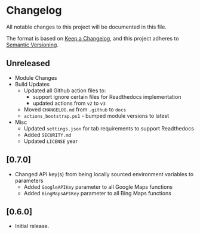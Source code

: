 # Changelog

All notable changes to this project will be documented in this file.

The format is based on [Keep a Changelog](https://keepachangelog.com/en/1.0.0/),
and this project adheres to [Semantic Versioning](https://semver.org/spec/v2.0.0.html).

## Unreleased

- Module Changes
- Build Updates
    - Updated all Github action files to:
        - support ignore certain files for Readthedocs implementation
        - updated actions from `v2` to `v3`
    - Moved `CHANGELOG.md` from `.github` to `docs`
    - `actions_bootstrap.ps1` - bumped module versions to latest
- Misc
    - Updated `settings.json` for tab requirements to support Readthedocs
    - Added `SECURITY.md`
    - Updated `LICENSE` year

## [0.7.0]

- Changed API key(s) from being locally sourced environment variables to parameters
    - Added `GoogleAPIKey` parameter to all Google Maps functions
    - Added `BingMapsAPIKey` parameter to all Bing Maps functions

## [0.6.0]

- Initial release.
